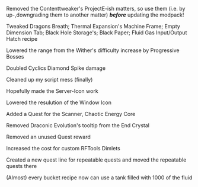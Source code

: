 
Removed the Contenttweaker's ProjectE-ish matters, so use them (i.e. by up-,downgrading them to another matter) ___before___ updating the modpack!

Tweaked Dragons Breath; Thermal Expansion's Machine Frame; Empty Dimension Tab; Black Hole Storage's; Black Paper; Fluid Gas Input/Output Hatch recipe

Lowered the range from the Wither's difficulty increase by Progressive Bosses

Doubled Cyclics Diamond Spike damage

Cleaned up my script mess (finally)

Hopefully made the Server-Icon work

Lowered the resulution of the Window Icon

Added a Quest for the Scanner, Chaotic Energy Core

Removed Draconic Evolution's tooltip from the End Crystal

Removed an unused Quest reward

Increased the cost for custom RFTools Dimlets

Created a new quest line for repeatable quests and moved the repeatable quests there

(Almost) every bucket recipe now can use a tank filled with 1000 of the fluid
